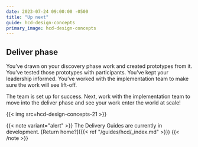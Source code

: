 ```yaml
---
date: 2023-07-24 09:00:00 -0500
title: "Up next"
guide: hcd-design-concepts
primary_image: hcd-design-concepts
---
```


## Deliver phase

You’ve drawn on your discovery phase work and created prototypes from it. You’ve tested those prototypes with participants. You’ve kept your leadership informed. You’ve worked with the implementation team to make sure the work will see lift-off.

The team is set up for success. Next, work with the implementation team to move into the deliver phase and see your work enter the world at scale!

{{< img src=hcd-design-concepts-21 >}}

{{< note variant="alert" >}}
The Delivery Guides are currently in development. [Return home?]({{< ref "/guides/hcd/_index.md" >}})
{{< /note >}}


